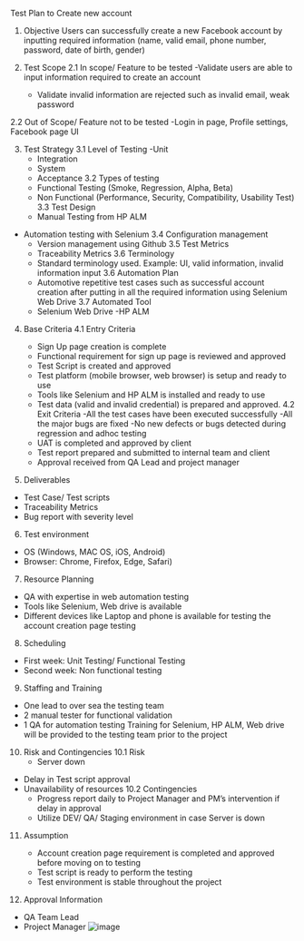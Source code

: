 Test Plan to Create new account
1.	Objective
	Users can successfully create a new Facebook account by inputting required information (name, valid email, phone number, password, date of birth, gender) 

2.	Test Scope 
2.1 In scope/ Feature to be tested
-Validate users are able to input information required to create an account
	- Validate invalid information are rejected such as invalid email, weak password

2.2 Out of Scope/ Feature not to be tested
	-Login in page, Profile settings, Facebook page UI

3.	Test Strategy
3.1 Level of Testing
	-Unit
	- Integration
	- System
	- Acceptance
3.2 Types of testing
	- Functional Testing (Smoke,  Regression, Alpha, Beta)
	- Non Functional (Performance, Security, Compatibility, Usability Test)
3.3 Test Design
	- Manual Testing from HP ALM
- Automation testing with Selenium
3.4 Configuration management
	- Version management using Github
3.5 Test Metrics
	- Traceability Metrics
3.6 Terminology
	- Standard terminology used. Example: UI, valid information, invalid information input
3.6 Automation Plan
	- Automotive repetitive test cases such as successful account creation after putting in all the required information using Selenium Web Drive
3.7 Automated Tool
	- Selenium Web Drive
	-HP ALM


4.	Base Criteria 
4.1 Entry Criteria
	- Sign Up page creation is complete
	- Functional requirement for sign up page is reviewed and approved
	- Test Script is created and approved
	- Test platform (mobile browser, web browser)  is setup and ready to use
	- Tools like Selenium and HP ALM is installed and ready to use
	- Test data (valid and invalid credential) is prepared and approved.
4.2 Exit Criteria
	-All the test cases have been executed successfully
	-All the major bugs are fixed 
	-No new defects or bugs detected during regression and adhoc testing
	- UAT is completed and approved by client
	- Test report prepared and submitted to internal team and client
	- Approval received from QA Lead and project manager

5.	Deliverables
-	Test Case/ Test scripts
-	Traceability Metrics
-	Bug report with severity level
6.	 Test environment
-	OS (Windows, MAC OS, iOS, Android)
-	Browser: Chrome, Firefox, Edge, Safari)
7.	Resource Planning 
-	QA with expertise in web automation testing
-	Tools like Selenium, Web drive is available
-	Different devices like Laptop and phone is available for testing the account creation page testing
8.	 Scheduling
-	First week: Unit Testing/ Functional Testing
-	Second week: Non functional testing 
9.	Staffing and Training
-	One lead to over sea the testing team
-	2 manual tester for functional validation
-	1 QA for automation testing 
Training for Selenium, HP ALM, Web drive will be provided to the testing team prior to the project
10.	Risk and Contingencies
10.1 Risk 
	- Server down
- Delay in Test script approval
- Unavailability of resources
10.2 Contingencies
	- Progress report daily to Project Manager and PM’s intervention if delay in approval
	- Utilize DEV/ QA/ Staging  environment in case Server is down 
11. Assumption
	- Account creation page  requirement is completed and approved before moving on to testing
	- Test script is ready to perform the testing 
	- Test environment is stable throughout the project

12. Approval Information
- QA Team Lead
- Project Manager
![image](https://github.com/user-attachments/assets/132c937a-46c4-4599-868d-f42964b9f36f)

